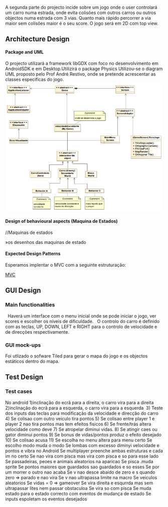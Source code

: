 A segunda parte do projecto incide sobre um jogo onde o user controlará um carro numa estrada, onde evita colisões com outros
carros ou outros objectos numa estrada com 3 vias. Quanto mais rápido percorrer a via maior sem colisões maior é o seu score. 
O jogo será em 2D com top view.

## Architecture Design

  #### Package and UML
    
  O projecto utilizará a framework libGDX com foco no desenvolvimento em AndroidSDK e em Desktop.Utilizirá o package Physics
  Utilizou-se o diagram UML proposto pelo Prof André Restivo, onde se pretende acrescentar as classes especificas do jogo.
  
  ![UML](UMLvelesc.png)
 
  
  
  #### Design of behavioural aspects (Maquina de Estados)
//Maquinas de estados

»os desenhos das maquinas de estado

  #### Expected Design Patterns 
Esperamos implentar o MVC com a seguinte estruturação:

 [MVC](mvc.png)

## GUI Design

   ### Main functionalities
   
   Haverá um interface com o menu inicial onde se pode iniciar o jogo, ver scores e escolher os níveis de dificuldade.
   O controlo do carro é definido com as teclas, UP, DOWN, LEFT e RIGHT para o controlo de velocidade e de direcções     respectivamente.

  ### GUI mock-ups
  
  Foi utlizado o sofware Tiled para gerar o mapa do jogo e os objectos estáticos dentro do mapa.
  
  ## Test Design
  
  ### Test cases
  No android
  1)inclinação do ecrã para a direita, o carro vira para a direita
  2)inclinação do ecrã para a esquerda, o carro vira para a esquerda
  3) Teste dos inputs das teclas para modificação da velocidade e direcção do carro
  4) Se colisao com outro veiculo tira pontos
  5) Se colisao entre player 1 e player 2 nao tira pontos mas tem efeitos fisicos
  6) Se frente/trás altera velocidade como deve
  7) Se atropelar diminui vidas.
  8) Se atingir caes ou gator diminui pontos
  9) Se bonus de vidas/pontos produz o efeito desejado
  10) Se colisao acusa
  11) Se escolha no menu altera para menu certo
Se escolho modo muda o modo
Se lombas com excesso diminyi velocidade e pontos e vibra no Android
Se multiplayer preenche ambas estruturas e cada im no certo
Se nao vira com pisca mas vira com pisca e so para esse lado
Se passadeiras, peoes e animais aleatorios na aparicao
Se pisca .muda sprite
Se pontos maiores que guardados sao guardados e so esses
Se por um morrer o outro nao acaba
Se v nao desce abaido de zero e s quando zero => parado e nao vira
Se v nao ultrapassa limite na macro
Se veiculos aleatorios
Se vidas = 0 => gameover
Se vira direita e esqurrda mas sem ultrapassar lites nem passar obstaculoa
Se vira so com pisca
Se muda estado para o estado correcto com eventos de mudança de estado
Se inputs espoletam os eventos desejados
